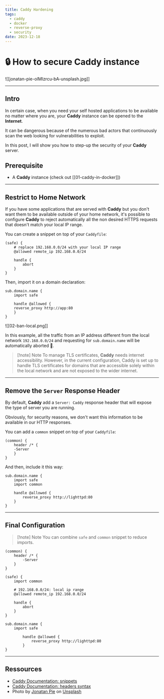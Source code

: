 ```yaml
---
title: Caddy Hardening
tags:
  - caddy
  - docker
  - reverse-proxy
  - security
date: 2023-12-18
---
```


# 🔒 How to secure Caddy instance

![[jonatan-pie-olMIzrcu-bA-unsplash.jpg]]

---

## Intro

In certain case, when you need your self hosted applications to be available no matter where you are, your **Caddy** instance can be opened to the **Internet**.

It can be dangerous because of the numerous bad actors that continuously scan the web looking for vulnerabilities to exploit.

In this post, I will show you how to step-up the security of your **Caddy** server.

## Prerequisite

- A **Caddy** instance (check out [[01-caddy-in-docker]])

---

## Restrict to Home Network

If you have some applications that are served with **Caddy** but you don't want them to be available outside of your home network, it's possible to configure **Caddy** to reject automatically all the non desired HTTPS requests that doesn't match your local IP range.

You can create a snippet on top of your `Caddyfile`:

```text
(safe) {
    # replace 192.168.0.0/24 with your local IP range
    @allowed remote_ip 192.168.0.0/24

	handle {
		abort
	}
}
```

Then, import it on a domain declaration:

```text {2}
sub.domain.name {
	import safe

	handle @allowed {
	reverse_proxy http://app:80
	}
}
```

![[02-ban-local.png]]

In this example, all the traffic from an IP address different from the local network `192.168.0.0/24` and requesting for `sub.domain.name` will be automatically aborted 🤯.

> [!note] Note
> To manage TLS certificates, **Caddy** needs internet accessibility. However, in the current configuration, Caddy is set up to handle TLS certificates for domains that are accessible solely within the local network and are not exposed to the wider internet.

---

## Remove the `Server` Response Header

By default, **Caddy** add a `Server: Caddy` response header that will expose the type of server you are running.

Obviously, for security reasons, we don't want this information to be available in our HTTP responses.

You can add a `common` snippet on top of your `Caddyfile`:

```text
(common) {
	header /* {
	-Server
	}
}
```

And then, include it this way:

```text {3}
sub.domain.name {
	import safe
	import common

	handle @allowed {
		reverse_proxy http://lighttpd:80
	}
}
```

---

## Final Configuration

> [!note] Note
> You can combine `safe` and `common` snippet to reduce imports.

```text
(common) {
    header /* {
        -Server
    }
}

(safe) {
    import common

    # 192.168.0.0/24: local ip range
    @allowed remote_ip 192.168.0.0/24

	handle {
		abort
	}
}

sub.domain.name {
    import safe

	    handle @allowed {
	        reverse_proxy http://lighttpd:80
	    }
}
```

---

## Ressources

- [Caddy Documentation: snippets](https://caddyserver.com/docs/caddyfile/concepts#snippets)
- [Caddy Documentation: headers syntax](https://caddyserver.com/docs/caddyfile/directives/header#syntax)
- Photo by [Jonatan Pie](https://unsplash.com/@r3dmax?utm_content=creditCopyText&utm_medium=referral&utm_source=unsplash) on [Unsplash](https://unsplash.com/photos/love-lock-photo-with-black-frame-olMIzrcu-bA?utm_content=creditCopyText&utm_medium=referral&utm_source=unsplash)
